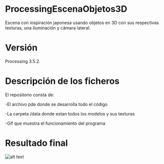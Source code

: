 # ProcessingEscenaObjetos3D
Escena con inspiración japonesa usando objetos en 3D con sus respectivas texturas, una iluminación y cámara lateral.
# Versión 
Processing 3.5.2.
# Descripción de los ficheros
El repositorio consta de:

-El archivo pde donde se desarrolla todo el código

-La carpeta /data donde estan todos los modelos y sus texturas

-Gif que muestra el funcionamiento del programa

# Resultado final
![alt text](https://github.com/Crisyaki/ProcessingEscenaObjetos3D/blob/master/escenaJaponesa.gif)
